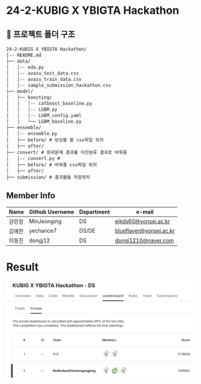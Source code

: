 # 24-2-KUBIG X YBIGTA Hackathon

## 📁 프로젝트 폴더 구조

```plaintext
24-2-KUBIG X YBIGTA Hackathon/
│-- README.md
├── data/
│   │-- eda.py
│   │-- avazu_test_data.csv
│   │-- avazu_train_data.csv
│   │-- sample_submission_hackathon.csv
├── model/
│   ├── boosting/                  
│   │   │-- catboost_baseline.py   
│   │   │-- LGBM.py  
│   │   │-- LGBM_config.yaml     
│   │   └── LGBM_baseline.py    
├── ensemble/
│   │-- ensemble.py
│   ├── before/ # 앙상블 할 csv파일 위치
│   ├── after/
├── convert/ # 회귀문제 결과를 이진분류 결과로 바꿔줌
│   │-- convert.py # 
│   ├── before/ # 바꿔줄 csv파일 위치
│   ├── after/
├── submission/ # 결과물들 저장위치
```
## Member Info

| Name   | Github Username | Department | e-mail                    |
| ------ | --------------- | ---------- | ------------------------- |
| 강민정 | MinJeonging      |      DS     | ejkds60@yonsei.ac.kr     |
| 김예찬 | yechance7        |      DS/DE  | blueflaver@yonsei.ac.kr  |
| 이동진 | dongj12          |      DS     | dongj1210@naver.com      |

# Result
![Result Image](submission/result.png)
